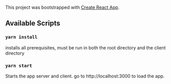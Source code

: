 This project was bootstrapped with [Create React App](https://github.com/facebook/create-react-app).

## Available Scripts

### `yarn install`
installs all prerequisites, must be run in both the root directory and the client directory

### `yarn start`
Starts the app server and client. go to http://localhost:3000 to load the app.

